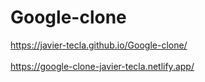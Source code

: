 # Google-clone
https://javier-tecla.github.io/Google-clone/
<br>
<br>
https://google-clone-javier-tecla.netlify.app/

